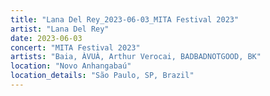 ```yaml
---
title: "Lana Del Rey_2023-06-03_MITA Festival 2023"
artist: "Lana Del Rey"
date: 2023-06-03
concert: "MITA Festival 2023"
artists: "Baia, ÀVUÀ, Arthur Verocai, BADBADNOTGOOD, BK"
location: "Novo Anhangabaú"
location_details: "São Paulo, SP, Brazil"
---
```

